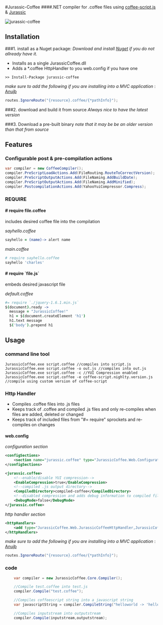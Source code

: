 #Jurassic-Coffee
####.NET compiler for .coffee files using [coffee-script.js](http://jashkenas.github.com/coffee-script/) & [Jurassic](http://jurassic.codeplex.com/)

![jurassic-coffee](http://creamdog.se/jurassic-coffee.small.png)
## Installation

###1. install as a Nuget package:
*Download and install [Nuget](http://nuget.org/) if you do not allready have it.*

- Installs as a single JurassicCoffee.dll
- Adds a *.coffee HttpHandler to you web.config if you have one

```
>> Install-Package jurassic-coffee
```

_make sure to add the following if you are installing into a MVC application_ : [Anujb](https://github.com/anujb)

```c#
routes.IgnoreRoute("{resource}.coffee/{*pathInfo}");
```

###2. download and build it from source
*Always nice to have the latest version*

###3. Download a pre-built binary 
*note that it may be be an older version than that from source*

## Features

### Configurable post & pre-compilation actions

```c#
var compiler = new CoffeeCompiler();
compiler.PreScriptLoadActions.Add(FileRouting.RouteToCorrectVersion);
compiler.PreScriptOutputActions.Add(FileNaming.AddBuildDate);
compiler.PreScriptOutputActions.Add(FileNaming.AddMinified);
compiler.PostcompilationActions.Add(YahooYuiCompressor.Compress);
```

### REQUIRE

#### # require file.coffee
includes desired coffee file into the compilation

*sayhello.coffee*

```coffeescript
sayhello = (name)-> alert name
```

*main.coffee*

```coffeescript
# require sayhello.coffee
sayhello 'charles'
```

#### # require \`file.js\`

embeds desired javascript file

*default.coffee*

```coffeescript
#= require `./jquery-1.6.1.min.js`
$(document).ready -> 
  message = "JurassicCoffee!"
  h1 = $(document.createElement 'h1')
  h1.text message
  $('body').prepend h1    
```

## Usage

### command line tool
```
JurassicCoffee.exe script.coffee //compiles into script.js
JurassicCoffee.exe script.coffee -o out.js //compiles into out.js
JurassicCoffee.exe script.coffee -c //YUI Compression enabled
JurassicCoffee.exe script.coffee -e coffee-script.nighlty.version.js //compile using custom version of coffee-script
```

### Http Handler    

- Compiles .coffee files into .js files
- Keeps track of .coffee and compiled .js files and only re-compiles when files are added, deleted or changed
- Keeps track of included files from "#= require" sprockets and re-compiles on changes

#### web.config

_configuration section_

```xml
<configSections>
    <section name="jurassic.coffee" type="JurassicCoffee.Web.Configuration.ConfigurationHandler, JurassicCoffee.Web"/>
</configSections>

<jurassic.coffee>
	<!--enable/disable YUI compression-->
    <EnableCompression>true</EnableCompression>
	<!--compiled .js output directory-->
    <CompiledDirectory>compiled-coffee</CompiledDirectory>
	<!--disabled compression and adds debug information to compiled files-->
    <DebugMode>false</DebugMode>
</jurassic.coffee>
```

_http handler section_

```xml
<httpHandlers> 
    <add type="JurassicCoffee.Web.JurassicCoffeeHttpHandler,JurassicCoffee.Web" validate="false" path="*.coffee" verb="*" />
</httpHandlers>
```

_make sure to add the following if you are installing into a MVC application_ : [Anujb](https://github.com/anujb)

```c#
routes.IgnoreRoute("{resource}.coffee/{*pathInfo}");
```

### code
```c#
    var compiler = new JurassicCoffee.Core.Compiler();

    //Compile test.coffee into test.js
    compiler.Compile("test.coffee");

    //Compiles coffeescript string into a javascript string
    var javascriptString = compiler.CompileString("helloworld -> 'hello world'");

    //Compiles inputstream into outputstream
    compiler.Compile(inputstream,outputstream);
```
